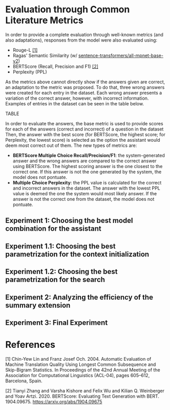 # Evaluation through Common Literature Metrics
In order to provide a complete evaluation through well-known metrics (and also adaptations), responses from the model were also evaluated using:
- Rouge-L [[1]](#1)
- Ragas' Semantic Similarity (w/ [sentence-transformers/all-mpnet-base-v2](https://huggingface.co/sentence-transformers/all-mpnet-base-v2))
- BERTScore (Recall, Precision and F1) [[2]](#2)
- Perplexity (PPL)

As the metrics above cannot directly show if the answers given are correct, an adaptation to the metric was proposed.
To do that, three wrong answers were created for each entry in the dataset.
Each wrong answer presents a variation of the correct answer, however, with incorrect information.
Examples of entries in the dataset can be seen in the table below.

TABLE

In order to evaluate the answers, the base metric is used to provide scores for each of the answers (correct and incorrect) of a question in the dataset
Then, the answer with the best score (for BERTScore, the highest score; for Perplexity, the lowest score) is selected as the option the assistant would deem most correct out of them.
The new types of metrics are:

- **BERTScore Multiple Choice Recall/Precision/F1**: the system-generated answer and the wrong answers are compared to the correct answer using BERTScore. The highest scoring answer is the one closest to the correct one. If this answer is not the one generated by the system, the model does not pontuate.
- **Multiple Choice Perplexity**: the PPL value is calculated for the correct and incorrect answers in the dataset. The answer with the lowest PPL value is deemed the one the system would most likely answer. If the answer is not the correct one from the dataset, the model does not pontuate.

## Experiment 1: Choosing the best model combination for the assistant

## Experiment 1.1: Choosing the best parametrization for the context initialization

## Experiment 1.2: Choosing the best parametrization for the search

## Experiment 2: Analyzing the efficiency of the summary extension

## Experiment 3: Final Experiment

# References
<a id="1">[1]</a>
Chin-Yew Lin and Franz Josef Och. 2004. Automatic Evaluation of Machine Translation Quality Using Longest Common Subsequence and Skip-Bigram Statistics. In Proceedings of the 42nd Annual Meeting of the Association for Computational Linguistics (ACL-04), pages 605–612, Barcelona, Spain.

<a id="2">[2]</a>
Tianyi Zhang and Varsha Kishore and Felix Wu and Kilian Q. Weinberger and Yoav Artzi. 2020. BERTScore: Evaluating Text Generation with BERT. 1904.09675. https://arxiv.org/abs/1904.09675
